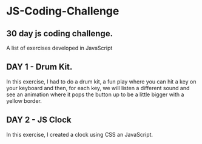 # JS-Coding-Challenge

## 30 day js coding challenge.

A list of exercises developed in JavaScript

## DAY 1 - Drum Kit.

In this exercise, I had to do a drum kit, a fun play where you can hit a key on your keyboard and then, for each key, we will listen a different sound and see an animation where it pops the button up to be a little bigger with a yellow border. 

## DAY 2 - JS Clock

In this exercise, I created a clock using CSS an JavaScript. 
